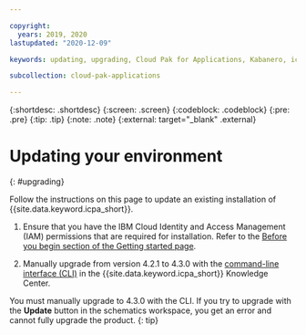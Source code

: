 ```yaml
---

copyright:
  years: 2019, 2020
lastupdated: "2020-12-09"

keywords: updating, upgrading, Cloud Pak for Applications, Kabanero, icp, icpa, icp4a, ocp, openshift, was, mobile, runtime, container

subcollection: cloud-pak-applications

---
```


{:shortdesc: .shortdesc}
{:screen: .screen}
{:codeblock: .codeblock}
{:pre: .pre}
{:tip: .tip}
{:note: .note}
{:external: target="_blank" .external}


# Updating your environment
{: #upgrading}

Follow the instructions on this page to update an existing installation of {{site.data.keyword.icpa_short}}.

1. Ensure that you have the IBM Cloud Identity and Access Management (IAM) permissions that are required for installation. Refer to the [Before you begin section of the Getting started page](/docs/cloud-pak-applications?topic=cloud-pak-applications-getting-started#prereqs).

2. Manually upgrade from version 4.2.1 to 4.3.0 with the [command-line interface (CLI)](https://www.ibm.com/support/knowledgecenter/SSCSJL_4.3.x/install-upgrade.html) in the {{site.data.keyword.icpa_short}} Knowledge Center.

You must manually upgrade to 4.3.0 with the CLI. If you try to upgrade with the **Update** button in the schematics workspace, you get an error and cannot fully upgrade the product.
{: tip}

<!--
## Before you begin
{: #beforeyouupgrade}

Before starting, ensure that you have the IBM Cloud Identity and Access Management (IAM) permissions that are required for installation.  Refer to the [Before you begin section of the Getting started page](/docs/cloud-pak-applications?topic=cloud-pak-applications-prereqs).

## Step 1. Use the Schematic workspace to view your installation of {{site.data.keyword.icpa_short}}
{: ustep1}
There are two ways to view your existing installation of {{site.data.keyword.icpa_short}}.

1. Log in to cloud.ibm.com.
2. In the menu, click **Schematics**.
3. Open the workspace with the installation of {{site.data.keyword.icpa_short}}.

Optionally:

1. Log in to cloud.ibm.com.
2. Click **Catalog**.
3. Under **Offering type**, check the box for **Cloud Paks** to filter the list of offerings.
4. Select {{site.data.keyword.icpa_short}}.
5. On the **Create** tab, expand **View the existing installations**.
6. Click the link to the schematics workspace.

## Step 2. Open settings view
{: ustep2}
In the Schematics workspace, click the **Settings** view from the menu.

## Step 3. Update the installation
{: ustep3}
In the **Summary** section, the offering version that is currently installed is displayed. If an update to a newer version is available, the **Update** button is enabled.  To upgrade, select the version that you want to upgrade to and click the **Update** button.  A new plan is created that updates {{site.data.keyword.icpa_short}} in the cluster.

## After updating
{: uafter}

To view the logs, navigate to the **Activity** view from the menu, then click **View logs** on the plan that is being applied.

-->
